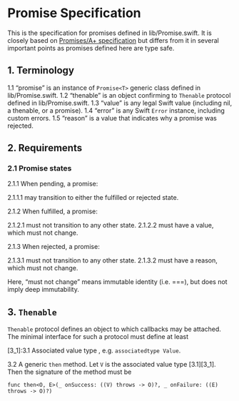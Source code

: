 #  Promise Specification

This is the specification for promises defined in lib/Promise.swift. It is closely based on [Promises/A+ specification](https://promisesaplus.com/) but differs from it in several important points as promises defined here are type safe.

## 1. Terminology

1.1     “promise” is an instance of `Promise<T>` generic class defined in lib/Promise.swift.
1.2     “thenable” is an object confirming to `Thenable` protocol defined in lib/Promise.swift.
1.3     “value” is any legal Swift value (including nil, a thenable, or a promise).
1.4     “error” is any Swift `Error` instance, including custom errors.
1.5     “reason” is a value that indicates why a promise was rejected.

## 2. Requirements

### 2.1 Promise states

2.1.1   When pending, a promise:

2.1.1.1         may transition to either the fulfilled or rejected state.
    
2.1.2   When fulfilled, a promise:

2.1.2.1         must not transition to any other state.
2.1.2.2         must have a value, which must not change.
    
2.1.3   When rejected, a promise:

2.1.3.1         must not transition to any other state.
2.1.3.2         must have a reason, which must not change.
    
Here, “must not change” means immutable identity (i.e. ===), but does not imply deep immutability.

## 3. `Thenable`

`Thenable` protocol defines an object to which callbacks may be attached. The minimal interface for such a protocol must define at least

[3_1]:3.1 Associated value type , e.g. `associatedtype Value`.

3.2 A generic `then` method. Let `V` is the associated value type [3.1][3_1]. Then the signature of the method must be

    func then<O, E>(_ onSuccess: ((V) throws -> O)?, _ onFailure: ((E) throws -> O)?)
    



